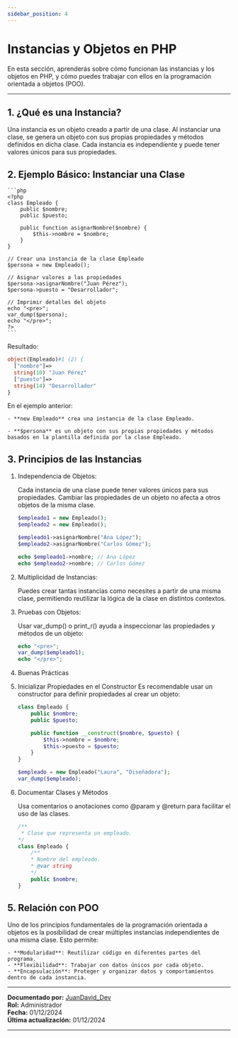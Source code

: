 ```yaml
---
sidebar_position: 4
---
```


# Instancias y Objetos en PHP

En esta sección, aprenderás sobre cómo funcionan las instancias y los objetos en PHP, y cómo puedes trabajar con ellos en la programación orientada a objetos (POO).

---

## 1. ¿Qué es una Instancia?

Una instancia es un objeto creado a partir de una clase. Al instanciar una clase, se genera un objeto con sus propias propiedades y métodos definidos en dicha clase. Cada instancia es independiente y puede tener valores únicos para sus propiedades.

## 2. Ejemplo Básico: Instanciar una Clase

    ```php
    <?php
    class Empleado {
        public $nombre;
        public $puesto;
        
        public function asignarNombre($nombre) {
            $this->nombre = $nombre;
        }
    }

    // Crear una instancia de la clase Empleado
    $persona = new Empleado();

    // Asignar valores a las propiedades
    $persona->asignarNombre("Juan Pérez");
    $persona->puesto = "Desarrollador";

    // Imprimir detalles del objeto
    echo "<pre>";
    var_dump($persona);
    echo "</pre>";
    ?>
    ```

Resultado:

```php
object(Empleado)#1 (2) {
  ["nombre"]=>
  string(10) "Juan Pérez"
  ["puesto"]=>
  string(14) "Desarrollador"
}
```

En el ejemplo anterior:

    - **new Empleado** crea una instancia de la clase Empleado.

    - **$persona** es un objeto con sus propias propiedades y métodos basados en la plantilla definida por la clase Empleado.

## 3. Principios de las Instancias

1. Independencia de Objetos:

    Cada instancia de una clase puede tener valores únicos para sus propiedades. Cambiar las propiedades de un objeto no afecta a otros objetos de la misma clase.

    ```php
    $empleado1 = new Empleado();
    $empleado2 = new Empleado();

    $empleado1->asignarNombre("Ana López");
    $empleado2->asignarNombre("Carlos Gómez");

    echo $empleado1->nombre; // Ana López
    echo $empleado2->nombre; // Carlos Gómez
    ```

2. Multiplicidad de Instancias:

    Puedes crear tantas instancias como necesites a partir de una misma clase, permitiendo reutilizar la lógica de la clase en distintos contextos.

3. Pruebas con Objetos:

    Usar var_dump() o print_r() ayuda a inspeccionar las propiedades y métodos de un objeto:

    ```php
    echo "<pre>";
    var_dump($empleado1);
    echo "</pre>";
    ```

4. Buenas Prácticas

1. Inicializar Propiedades en el Constructor
    Es recomendable usar un constructor para definir propiedades al crear un objeto:

    ```php
    class Empleado {
        public $nombre;
        public $puesto;

        public function __construct($nombre, $puesto) {
            $this->nombre = $nombre;
            $this->puesto = $puesto;
        }
    }

    $empleado = new Empleado("Laura", "Diseñadora");
    var_dump($empleado);
    ```
2. Documentar Clases y Métodos

    Usa comentarios o anotaciones como @param y @return para facilitar el uso de las clases.

    ```php
    /**
     * Clase que representa un empleado.
    */
    class Empleado {
        /**
        * Nombre del empleado.
        * @var string
        */
        public $nombre;
    }
    ```

## 5. Relación con POO

Uno de los principios fundamentales de la programación orientada a objetos es la posibilidad de crear múltiples instancias independientes de una misma clase. Esto permite:

    - **Modularidad**: Reutilizar código en diferentes partes del programa.
    - **Flexibilidad**: Trabajar con datos únicos por cada objeto.
    - **Encapsulación**: Proteger y organizar datos y comportamientos dentro de cada instancia.

---

**Documentado por:** [JuanDavid_Dev](https://www.youtube.com/@juandavid_dev)  
**Rol:** Administrador  
**Fecha:** 01/12/2024  
**Última actualización:** 01/12/2024

---